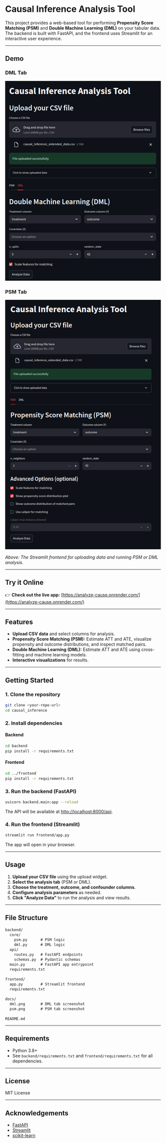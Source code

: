 # Causal Inference Analysis Tool

This project provides a web-based tool for performing **Propensity Score Matching (PSM)** and **Double Machine Learning (DML)** on your tabular data. The backend is built with FastAPI, and the frontend uses Streamlit for an interactive user experience.

---

## Demo

### DML Tab

![DML Tab Screenshot](./docs/dml.png)

### PSM Tab

![PSM Tab Screenshot](./docs/psm.png)

*Above: The Streamlit frontend for uploading data and running PSM or DML analysis.*

---

## Try it Online

👉 **Check out the live app:** [https://analyze-cause.onrender.com/](https://analyze-cause.onrender.com/)

---

## Features

- **Upload CSV data** and select columns for analysis.
- **Propensity Score Matching (PSM):** Estimate ATT and ATE, visualize propensity and outcome distributions, and inspect matched pairs.
- **Double Machine Learning (DML):** Estimate ATT and ATE using cross-fitting and machine learning models.
- **Interactive visualizations** for results.

---

## Getting Started

### 1. Clone the repository

```bash
git clone <your-repo-url>
cd causal_inference
```

### 2. Install dependencies

#### Backend

```bash
cd backend
pip install -r requirements.txt
```

#### Frontend

```bash
cd ../frontend
pip install -r requirements.txt
```

### 3. Run the backend (FastAPI)

```bash
uvicorn backend.main:app --reload
```

The API will be available at [http://localhost:8000/api](http://localhost:8000/api).

### 4. Run the frontend (Streamlit)

```bash
streamlit run frontend/app.py
```

The app will open in your browser.

---

## Usage

1. **Upload your CSV file** using the upload widget.
2. **Select the analysis tab** (PSM or DML).
3. **Choose the treatment, outcome, and confounder columns**.
4. **Configure analysis parameters** as needed.
5. **Click "Analyze Data"** to run the analysis and view results.

---

## File Structure

```
backend/
  core/
    psm.py      # PSM logic
    dml.py      # DML logic
  api/
    routes.py   # FastAPI endpoints
    schemas.py  # Pydantic schemas
  main.py       # FastAPI app entrypoint
  requirements.txt

frontend/
  app.py        # Streamlit frontend
  requirements.txt

docs/
  dml.png       # DML tab screenshot
  psm.png       # PSM tab screenshot

README.md
```

---

## Requirements

- Python 3.8+
- See `backend/requirements.txt` and `frontend/requirements.txt` for all dependencies.

---

## License

MIT License

---

## Acknowledgements

- [FastAPI](https://fastapi.tiangolo.com/)
- [Streamlit](https://streamlit.io/)
- [scikit-learn](https://scikit-learn.org/)